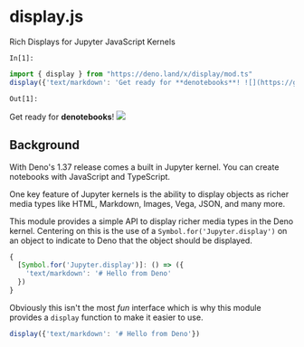 # display.js

Rich Displays for Jupyter JavaScript Kernels

`In[1]:`

```typescript
import { display } from "https://deno.land/x/display/mod.ts"
display({'text/markdown': 'Get ready for **denotebooks**! ![](https://github.com/denoland.png?size=32)'})
```

`Out[1]:`

Get ready for **denotebooks**! ![](https://github.com/denoland.png?size=32)

## Background

With Deno's 1.37 release comes a built in Jupyter kernel. You can create notebooks with JavaScript and TypeScript.

One key feature of Jupyter kernels is the ability to display objects as richer media types like HTML, Markdown, Images, Vega, JSON, and many more.

This module provides a simple API to display richer media types in the Deno kernel. Centering on this is the use of a `Symbol.for('Jupyter.display')` on an object to indicate to Deno that the object should be displayed.

```typescript
{
  [Symbol.for('Jupyter.display')]: () => ({
    'text/markdown': '# Hello from Deno'
  })
}
```

Obviously this isn't the most _fun_ interface which is why this module provides a `display` function to make it easier to use.

```typescript
display({'text/markdown': '# Hello from Deno'})
```
